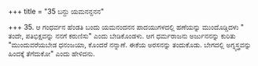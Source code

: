+++
title = "35 ಬನ್ದು ಯಮನನ್ದನನ"

+++
35. ಆ ಗಂಧರ್ವನ ಹೆಂಡತಿ ಬಂದು ಯಮನಂದನನ ಪಾದಯುಗಳದಲ್ಲಿ ಹಣೆಯನ್ನು ಮುಂದೊಡ್ಡಿದಳು " ತಂದೇ, ಪತಿಭಿಕ್ಷವನ್ನು ನನಗೆ ಕರುಣಿಸು" ಎಂದು ಬೇಡಿಕೊಂಡಳು. ಆಗ ಧರ್ಮರಾಜನು ಅರ್ಜುನನನ್ನು ಕುರಿತು "ಮುಂದುವರೆಯಬೇಡ ಧನಂಜಯಾ, ಕೊಂದರೆ ನನ್ನಾಣೆ. ಈಕೆಯ ಅರಸನನ್ನು ತಂದುಕೊಡು. ಬೇಗದಲ್ಲಿ ಅಗ್ನ್ಯಸ್ತ್ರವನ್ನು ಹಿಂದಕ್ಕೆ ತೆಗೆದುಕೋ" ಎಂದು ಹೇಳಿದನು.